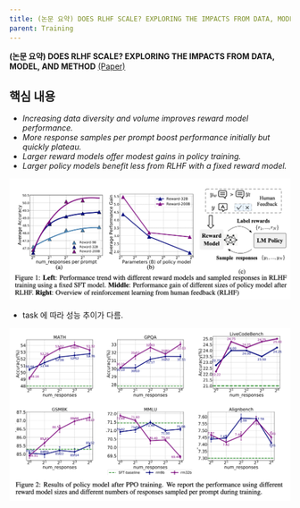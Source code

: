 ```yaml
---
title: (논문 요약) DOES RLHF SCALE? EXPLORING THE IMPACTS FROM DATA, MODEL, AND METHOD
parent: Training
---
```


**(논문 요약) DOES RLHF SCALE? EXPLORING THE IMPACTS FROM DATA, MODEL, AND METHOD** [(Paper)](https://arxiv.org/pdf/2412.06000)

## 핵심 내용
- *Increasing data diversity and volume improves reward model performance.*
- *More response samples per prompt boost performance initially but quickly plateau.* 
- *Larger reward models offer modest gains in policy training.* 
- *Larger policy models benefit less from RLHF with a fixed reward model.*  

<img src="/data/papers/rlhf_scale/result.png" width="800" />

- task 에 따라 성능 추이가 다름.  
<img src="/data/papers/rlhf_scale/result2.png" width="800" />

